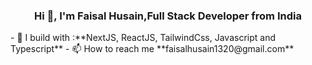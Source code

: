 <h3 align="center">Hi 👋, I'm Faisal Husain,Full Stack Developer from India</h3>
- 🧰 I build with :**NextJS, ReactJS, TailwindCss, Javascript and Typescript**
- 📫 How to reach me **faisalhusain1320@gmail.com**




